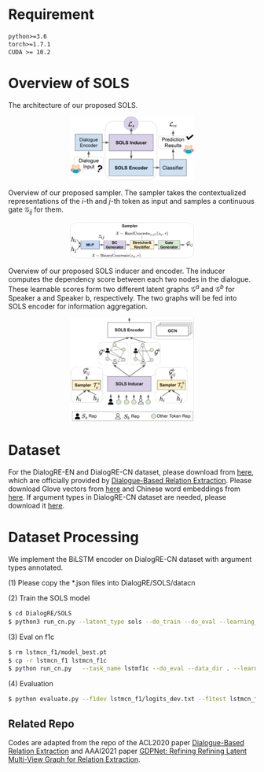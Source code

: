 # Requirement
```
python>=3.6
torch>=1.7.1 
CUDA >= 10.2
```

# Overview of SOLS
The architecture of our proposed SOLS.
<p align="center">
<img src="./fig/arc.png" width="50%" height="50%">
</p>

Overview of our proposed sampler. The sampler takes the contextualized representations of the $i$-th and $j$-th token as input and samples a continuous gate $\mathcal{G}_{ij}$ for them.
<p align="center">
<img src="./fig/sampler.png" width="50%" height="50%">
</p>

Overview of our proposed SOLS inducer and encoder. The inducer computes the dependency score between each two nodes in the dialogue. These learnable scores form two different latent graphs $\mathcal{G}^a$ and $\mathcal{G}^b$ for Speaker a and Speaker b, respectively. The two graphs will be fed into SOLS encoder for information aggregation.
<p align="center">
<img src="./fig/sols.png" width="50%" height="50%">
</p>


# Dataset

For the DialogRE-EN and DialogRE-CN dataset, please download from [here](https://github.com/nlpdata/dialogre/tree/master/data_v2), which are officially provided by [Dialogue-Based Relation Extraction](https://arxiv.org/abs/2004.08056). Please download Glove vectors from [here](https://www.kaggle.com/thanakomsn/glove6b300dtxt/data) and Chinese word embeddings from [here](https://pan.baidu.com/s/19wQrclyynOnco3JBvnI5pA). If argument types in DialogRE-CN dataset are needed, please download it [here](https://github.com/frankdarkluo/SOLS/tree/main/DialogRE/datacn).

# Dataset Processing

We implement the BiLSTM encoder on DialogRE-CN dataset with argument types annotated.

(1) Please copy the *.json files into DialogRE/SOLS/datacn

(2) Train the SOLS model
```sh
$ cd DialogRE/SOLS
$ python3 run_cn.py --latent_type sols --do_train --do_eval --learning_rate 3e-4   --num_train_epochs 20.0   --output_dir lstmcn_f1
```

(3) Eval on f1c
```sh
$ rm lstmcn_f1/model_best.pt
$ cp -r lstmcn_f1 lstmcn_f1c
$ python run_cn.py   --task_name lstmf1c --do_eval --data_dir . --learning_rate 3e-4   --num_train_epochs 20.0   --output_dir lstmcn_f1c
```

(4) Evaluation
```sh
$ python evaluate.py --f1dev lstmcn_f1/logits_dev.txt --f1test lstmcn_f1/logits_test.txt --f1cdev lstmcn_f1c/logits_dev.txt --f1ctest lstmcn_f1c/logits_test.txt
```

## Related Repo
Codes are adapted from the repo of the ACL2020 paper [Dialogue-Based Relation Extraction](https://github.com/nlpdata/dialogre) and AAAI2021 paper [GDPNet: Refining Refining Latent Multi-View Graph for Relation Extraction](https://github.com/XueFuzhao/GDPNet). 

